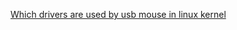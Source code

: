 [Which drivers are used by usb mouse in linux kernel](https://stackoverflow.com/questions/25175960/which-drivers-are-used-by-usb-mouse-in-linux-kernel)
